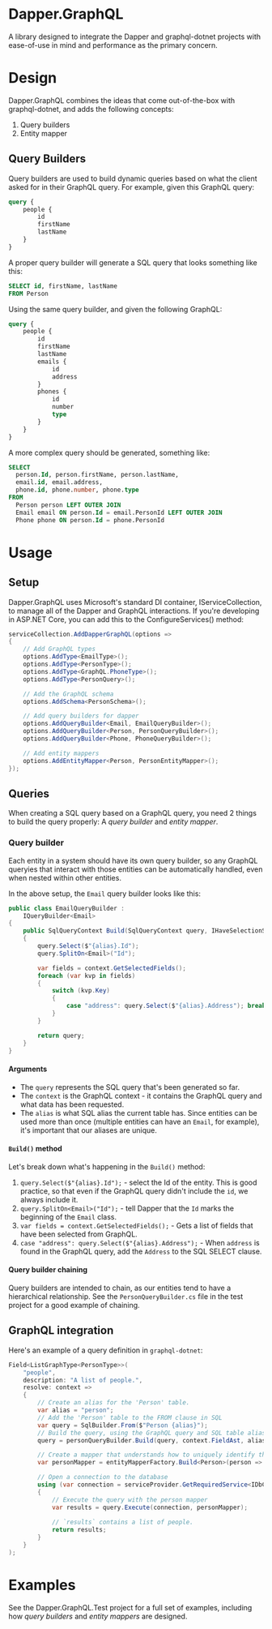 # Dapper.GraphQL
A library designed to integrate the Dapper and graphql-dotnet projects with ease-of-use in mind and performance as the primary concern.

# Design
Dapper.GraphQL combines the ideas that come out-of-the-box with graphql-dotnet, and adds the following concepts:

1. Query builders
2. Entity mapper

## Query Builders

Query builders are used to build dynamic queries based on what the client asked for in their GraphQL query.  For example, given this
GraphQL query:

```graphql
query {
    people {
        id
        firstName
        lastName
    }
}
```

A proper query builder will generate a SQL query that looks something like this:

```sql
SELECT id, firstName, lastName
FROM Person
```

Using the same query builder, and given the following GraphQL:

```graphql
query {
    people {
        id
        firstName
        lastName
        emails {
            id
            address
        }
        phones {
            id
            number
            type
        }
    }
}
```

A more complex query should be generated, something like:

```sql
SELECT
  person.Id, person.firstName, person.lastName,
  email.id, email.address,
  phone.id, phone.number, phone.type  
FROM 
  Person person LEFT OUTER JOIN
  Email email ON person.Id = email.PersonId LEFT OUTER JOIN
  Phone phone ON person.Id = phone.PersonId
```

# Usage

## Setup

Dapper.GraphQL uses Microsoft's standard DI container, IServiceCollection, to manage all of the Dapper and GraphQL interactions.
If you're developing in ASP.NET Core, you can add this to the ConfigureServices() method:

```csharp
serviceCollection.AddDapperGraphQL(options =>
{
    // Add GraphQL types
    options.AddType<EmailType>();
    options.AddType<PersonType>();
    options.AddType<GraphQL.PhoneType>();
    options.AddType<PersonQuery>();

    // Add the GraphQL schema
    options.AddSchema<PersonSchema>();

    // Add query builders for dapper
    options.AddQueryBuilder<Email, EmailQueryBuilder>();
    options.AddQueryBuilder<Person, PersonQueryBuilder>();
    options.AddQueryBuilder<Phone, PhoneQueryBuilder>();

    // Add entity mappers
    options.AddEntityMapper<Person, PersonEntityMapper>();
});
```

## Queries

When creating a SQL query based on a GraphQL query, you need 2 things to build the query properly:  A *query builder* and *entity mapper*.

### Query builder

Each entity in a system should have its own query builder, so any GraphQL queryies that interact with those entities can be automatically
handled, even when nested within other entities.

In the above setup, the `Email` query builder looks like this:

```csharp
public class EmailQueryBuilder :
    IQueryBuilder<Email>
{
    public SqlQueryContext Build(SqlQueryContext query, IHaveSelectionSet context, string alias)
    {
        query.Select($"{alias}.Id");
        query.SplitOn<Email>("Id");

        var fields = context.GetSelectedFields();
        foreach (var kvp in fields)
        {
            switch (kvp.Key)
            {
                case "address": query.Select($"{alias}.Address"); break;
            }
        }

        return query;
    }
}
```

#### Arguments

* The `query` represents the SQL query that's been generated so far.
* The `context` is the GraphQL context - it contains the GraphQL query and what data has been requested.
* The `alias` is what SQL alias the current table has.  Since entities can be used more than once (multiple entities can have an `Email`, for example), it's important that our aliases are unique.

#### `Build()` method

Let's break down what's happening in the `Build()` method:

1. `query.Select($"{alias}.Id");` - select the Id of the entity.  This is good practice, so that even if the GraphQL query didn't include the `id`, we always include it.
2. `query.SplitOn<Email>("Id");` - tell Dapper that the `Id` marks the beginning of the `Email` class.
3. `var fields = context.GetSelectedFields();` - Gets a list of fields that have been selected from GraphQL.
4. `case "address": query.Select($"{alias}.Address");` - When `address` is found in the GraphQL query, add the `Address` to the SQL SELECT clause.

#### Query builder chaining

Query builders are intended to chain, as our entities tend to have a hierarchical relationship.  See the `PersonQueryBuilder.cs` file in the test project for a good example of chaining.

## GraphQL integration

Here's an example of a query definition in `graphql-dotnet`:

```csharp
Field<ListGraphType<PersonType>>(
    "people",
    description: "A list of people.",
    resolve: context =>
    {
        // Create an alias for the 'Person' table.
        var alias = "person";
        // Add the 'Person' table to the FROM clause in SQL
        var query = SqlBuilder.From($"Person {alias}");
        // Build the query, using the GraphQL query and SQL table alias.
        query = personQueryBuilder.Build(query, context.FieldAst, alias);

        // Create a mapper that understands how to uniquely identify the 'Person' class.
        var personMapper = entityMapperFactory.Build<Person>(person => person.Id);

        // Open a connection to the database
        using (var connection = serviceProvider.GetRequiredService<IDbConnection>())
        {
            // Execute the query with the person mapper
            var results = query.Execute(connection, personMapper);
            
            // `results` contains a list of people.
            return results;
        }
    }
);
```

# Examples

See the Dapper.GraphQL.Test project for a full set of examples, including how *query builders* and *entity mappers* are designed.
